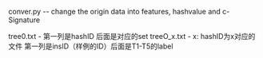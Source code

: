 conver.py  -- change the origin data into features, hashvalue and c-Signature

tree0.txt - 第一列是hashID 后面是对应的set
treeO_x.txt - x: hashID为x对应的文件 第一列是insID（样例的ID）后面是T1-T5的label